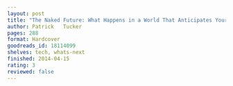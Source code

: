 ```yaml
---
layout: post
title: "The Naked Future: What Happens in a World That Anticipates Your Every Move?"
author: Patrick   Tucker
pages: 288
format: Hardcover
goodreads_id: 18114099
shelves: tech, whats-next
finished: 2014-04-15
rating: 3
reviewed: false
---
```

